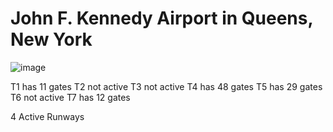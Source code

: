 # John F. Kennedy Airport in Queens, New York

![image](https://github.com/nicomcd/OMNeTpp/assets/35404943/5b4e7e5b-79f5-459d-917b-d5fa92327085)

T1 has 11 gates
T2 not active
T3 not active
T4 has 48 gates
T5 has 29 gates
T6 not active
T7 has 12 gates

4 Active Runways
